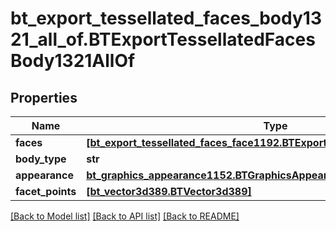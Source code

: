 # bt_export_tessellated_faces_body1321_all_of.BTExportTessellatedFacesBody1321AllOf

## Properties
Name | Type | Description | Notes
------------ | ------------- | ------------- | -------------
**faces** | [**[bt_export_tessellated_faces_face1192.BTExportTessellatedFacesFace1192]**](BTExportTessellatedFacesFace1192.md) |  | [optional] 
**body_type** | **str** |  | [optional] 
**appearance** | [**bt_graphics_appearance1152.BTGraphicsAppearance1152**](BTGraphicsAppearance1152.md) |  | [optional] 
**facet_points** | [**[bt_vector3d389.BTVector3d389]**](BTVector3d389.md) |  | [optional] 

[[Back to Model list]](../README.md#documentation-for-models) [[Back to API list]](../README.md#documentation-for-api-endpoints) [[Back to README]](../README.md)


